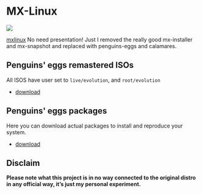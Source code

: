# MX-Linux
![](https://mxlinux.org/wp-content/uploads/2019/01/mxfcelogo-rounded.png)

[mxlinux](https://mxlinux.org/) No need presentation! Just I removed the really good mx-installer and mx-snapshot and replaced with penguins-eggs and calamares.

## Penguins' eggs remastered ISOs
All ISOS have user set to ```live/evolution```, and ```root/evolution```

* [download](https://drive.google.com/drive/folders/1-Xq4XfWkzlN14UEBr6ituSQ_A0zRT8Z5)

## Penguins' eggs packages
Here you can download actual packages to install and reproduce your system.

* [download](https://penguins-eggs.net/basket/index.php?p=packages%2Fdebs)

## Disclaim
__Please note what this project is in no way connected to the original distro in any official way, it’s just my personal experiment.__

